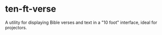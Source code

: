ten-ft-verse
============

A utility for displaying Bible verses and text in a "10 foot" interface, ideal for projectors.
